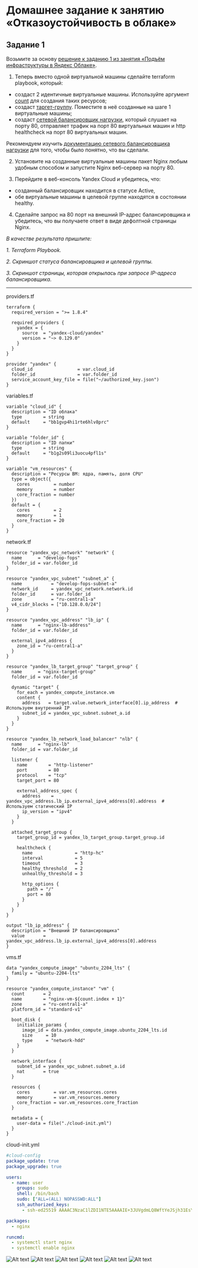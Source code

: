 # Домашнее задание к занятию «Отказоустойчивость в облаке»

## Задание 1 

Возьмите за основу [решение к заданию 1 из занятия «Подъём инфраструктуры в Яндекс Облаке»](https://github.com/netology-code/sdvps-homeworks/blob/main/7-03.md#задание-1).

1. Теперь вместо одной виртуальной машины сделайте terraform playbook, который:

- создаст 2 идентичные виртуальные машины. Используйте аргумент [count](https://www.terraform.io/docs/language/meta-arguments/count.html) для создания таких ресурсов;
- создаст [таргет-группу](https://registry.terraform.io/providers/yandex-cloud/yandex/latest/docs/resources/lb_target_group). Поместите в неё созданные на шаге 1 виртуальные машины;
- создаст [сетевой балансировщик нагрузки](https://registry.terraform.io/providers/yandex-cloud/yandex/latest/docs/resources/lb_network_load_balancer), который слушает на порту 80, отправляет трафик на порт 80 виртуальных машин и http healthcheck на порт 80 виртуальных машин.

Рекомендуем изучить [документацию сетевого балансировщика нагрузки](https://cloud.yandex.ru/docs/network-load-balancer/quickstart) для того, чтобы было понятно, что вы сделали.

2. Установите на созданные виртуальные машины пакет Nginx любым удобным способом и запустите Nginx веб-сервер на порту 80.

3. Перейдите в веб-консоль Yandex Cloud и убедитесь, что: 

- созданный балансировщик находится в статусе Active,
- обе виртуальные машины в целевой группе находятся в состоянии healthy.

4. Сделайте запрос на 80 порт на внешний IP-адрес балансировщика и убедитесь, что вы получаете ответ в виде дефолтной страницы Nginx.

*В качестве результата пришлите:*

*1. Terraform Playbook.*

*2. Скриншот статуса балансировщика и целевой группы.*

*3. Скриншот страницы, которая открылась при запросе IP-адреса балансировщика.*

---

providers.tf
```hcl
terraform {
  required_version = ">= 1.8.4"

  required_providers {
    yandex = {
      source  = "yandex-cloud/yandex"
      version = "~> 0.129.0"
    }
  }
}

provider "yandex" {
  cloud_id                 = var.cloud_id
  folder_id                = var.folder_id
  service_account_key_file = file("~/authorized_key.json")
}
```

variables.tf
```hcl
variable "cloud_id" {
  description = "ID облака"
  type        = string
  default     = "bb1gvp4hi1rte6hlv8prc"
}

variable "folder_id" {
  description = "ID папки"
  type        = string
  default     = "b1g2s09li3uocu4pfl1s"
}

variable "vm_resources" {
  description = "Ресурсы ВМ: ядра, память, доля CPU"
  type = object({
    cores         = number
    memory        = number
    core_fraction = number
  })
  default = {
    cores         = 2
    memory        = 1
    core_fraction = 20
  }
}
```

network.tf
```hcl
resource "yandex_vpc_network" "network" {
  name      = "develop-fops"
  folder_id = var.folder_id
}

resource "yandex_vpc_subnet" "subnet_a" {
  name           = "develop-fops-subnet-a"
  network_id     = yandex_vpc_network.network.id
  folder_id      = var.folder_id
  zone           = "ru-central1-a"
  v4_cidr_blocks = ["10.128.0.0/24"]
}

resource "yandex_vpc_address" "lb_ip" {
  name      = "nginx-lb-address"
  folder_id = var.folder_id

  external_ipv4_address {
    zone_id = "ru-central1-a"
  }
}

resource "yandex_lb_target_group" "target_group" {
  name      = "nginx-target-group"
  folder_id = var.folder_id

  dynamic "target" {
    for_each = yandex_compute_instance.vm
    content {
      address   = target.value.network_interface[0].ip_address  # Используем внутренний IP
      subnet_id = yandex_vpc_subnet.subnet_a.id
    }
  }
}

resource "yandex_lb_network_load_balancer" "nlb" {
  name      = "nginx-lb"
  folder_id = var.folder_id

  listener {
    name        = "http-listener"
    port        = 80
    protocol    = "tcp"
    target_port = 80

    external_address_spec {
      address    = yandex_vpc_address.lb_ip.external_ipv4_address[0].address  # Используем статический IP
      ip_version = "ipv4"
    }
  }

  attached_target_group {
    target_group_id = yandex_lb_target_group.target_group.id

    healthcheck {
      name                = "http-hc"
      interval            = 5
      timeout             = 3
      healthy_threshold   = 2
      unhealthy_threshold = 3

      http_options {
        path = "/"
        port = 80
      }
    }
  }
}

output "lb_ip_address" {
  description = "Внешний IP балансировщика"
  value       = yandex_vpc_address.lb_ip.external_ipv4_address[0].address
}
```

vms.tf
```hcl
data "yandex_compute_image" "ubuntu_2204_lts" {
  family = "ubuntu-2204-lts"
}

resource "yandex_compute_instance" "vm" {
  count       = 2
  name        = "nginx-vm-${count.index + 1}"
  zone        = "ru-central1-a"
  platform_id = "standard-v1"

  boot_disk {
    initialize_params {
      image_id = data.yandex_compute_image.ubuntu_2204_lts.id
      size     = 10
      type     = "network-hdd"
    }
  }

  network_interface {
    subnet_id = yandex_vpc_subnet.subnet_a.id
    nat       = true
  }

  resources {
    cores         = var.vm_resources.cores
    memory        = var.vm_resources.memory
    core_fraction = var.vm_resources.core_fraction
  }

  metadata = {
    user-data = file("./cloud-init.yml")
  }
}
```

cloud-init.yml
```yml
#cloud-config
package_update: true
package_upgrade: true

users:
  - name: user
    groups: sudo
    shell: /bin/bash
    sudo: ["ALL=(ALL) NOPASSWD:ALL"]
    ssh_authorized_keys:
      - ssh-ed25519 AAAAC3NzaC1lZDI1NTE5AAAAIE+3JUVgdmLQ8WftYeJSjh31EsYUn1+mMqCp32qKwz fedor@fedor-Virtual-Machine

packages:
  - nginx

runcmd:
  - systemctl start nginx
  - systemctl enable nginx
```
![Alt text](img/terra1.PNG)
![Alt text](img/terra2.PNG)
![Alt text](img/terra3.PNG)
![Alt text](img/terra4.PNG)
![Alt text](img/terra5.PNG)
![Alt text](img/terra6.PNG)

